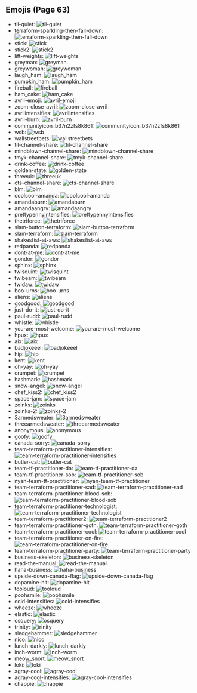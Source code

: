 
## Emojis (Page 63)

* til-quiet: ![til-quiet](output/til-quiet.png)
* terraform-sparkling-then-fall-down: ![terraform-sparkling-then-fall-down](output/terraform-sparkling-then-fall-down.gif)
* stick: ![stick](output/stick.png)
* stick2: ![stick2](output/stick2.png)
* lift-weights: ![lift-weights](output/lift-weights.png)
* greyman: ![greyman](output/greyman.png)
* greywoman: ![greywoman](output/greywoman.png)
* laugh_ham: ![laugh_ham](output/laugh_ham.gif)
* pumpkin_ham: ![pumpkin_ham](output/pumpkin_ham.gif)
* fireball: ![fireball](output/fireball.jpg)
* ham_cake: ![ham_cake](output/ham_cake.gif)
* avril-emoji: ![avril-emoji](output/avril-emoji.png)
* zoom-close-avril: ![zoom-close-avril](output/zoom-close-avril.gif)
* avrilintensifies: ![avrilintensifies](output/avrilintensifies.gif)
* avril-burn: ![avril-burn](output/avril-burn.gif)
* communityicon_b37n2zfs8k861: ![communityicon_b37n2zfs8k861](output/communityicon_b37n2zfs8k861.png)
* wsb: ![wsb](output/wsb.png)
* wallstreetbets: ![wallstreetbets](output/wallstreetbets.jpg)
* til-channel-share: ![til-channel-share](output/til-channel-share.png)
* mindblown-channel-share: ![mindblown-channel-share](output/mindblown-channel-share.gif)
* tmyk-channel-share: ![tmyk-channel-share](output/tmyk-channel-share.gif)
* drink-coffee: ![drink-coffee](output/drink-coffee.gif)
* golden-state: ![golden-state](output/golden-state.png)
* threeuk: ![threeuk](output/threeuk.png)
* cts-channel-share: ![cts-channel-share](output/cts-channel-share.png)
* blm: ![blm](output/blm.png)
* coolcool-amanda: ![coolcool-amanda](output/coolcool-amanda.gif)
* amandaburn: ![amandaburn](output/amandaburn.gif)
* amandaangry: ![amandaangry](output/amandaangry.gif)
* prettypennyintensifies: ![prettypennyintensifies](output/prettypennyintensifies.gif)
* thetriforce: ![thetriforce](output/thetriforce.png)
* slam-button-terraform: ![slam-button-terraform](output/slam-button-terraform.jpg)
* slam-terraform: ![slam-terraform](output/slam-terraform.png)
* shakesfist-at-aws: ![shakesfist-at-aws](output/shakesfist-at-aws)
* redpanda: ![redpanda](output/redpanda.png)
* dont-at-me: ![dont-at-me](output/dont-at-me.png)
* gondor: ![gondor](output/gondor.png)
* sphinx: ![sphinx](output/sphinx.png)
* twisquint: ![twisquint](output/twisquint.png)
* twibeam: ![twibeam](output/twibeam.png)
* twidaw: ![twidaw](output/twidaw.png)
* boo-urns: ![boo-urns](output/boo-urns.jpg)
* aliens: ![aliens](output/aliens.png)
* goodgood: ![goodgood](output/goodgood.png)
* just-do-it: ![just-do-it](output/just-do-it.png)
* paul-rudd: ![paul-rudd](output/paul-rudd.png)
* whistle: ![whistle](output/whistle.png)
* you-are-most-welcome: ![you-are-most-welcome](output/you-are-most-welcome.png)
* hpux: ![hpux](output/hpux.jpg)
* aix: ![aix](output/aix.jpg)
* badjokeeel: ![badjokeeel](output/badjokeeel.png)
* hip: ![hip](output/hip.png)
* kent: ![kent](output/kent.png)
* oh-yay: ![oh-yay](output/oh-yay.png)
* crumpet: ![crumpet](output/crumpet.png)
* hashmark: ![hashmark](output/hashmark.jpg)
* snow-angel: ![snow-angel](output/snow-angel.gif)
* chef_kiss2: ![chef_kiss2](output/chef_kiss2.gif)
* space-jam: ![space-jam](output/space-jam.png)
* zoinks: ![zoinks](output/zoinks.png)
* zoinks-2: ![zoinks-2](output/zoinks-2.png)
* 3armedsweater: ![3armedsweater](output/3armedsweater.jpg)
* threearmedsweater: ![threearmedsweater](output/threearmedsweater)
* anonymous: ![anonymous](output/anonymous.png)
* goofy: ![goofy](output/goofy.png)
* canada-sorry: ![canada-sorry](output/canada-sorry.gif)
* team-terraform-practitioner-intensifies: ![team-terraform-practitioner-intensifies](output/team-terraform-practitioner-intensifies.gif)
* butler-cat: ![butler-cat](output/butler-cat.png)
* team-tf-practitioner-da: ![team-tf-practitioner-da](output/team-tf-practitioner-da.png)
* team-tf-practitioner-sob: ![team-tf-practitioner-sob](output/team-tf-practitioner-sob.png)
* nyan-team-tf-practitioner: ![nyan-team-tf-practitioner](output/nyan-team-tf-practitioner.gif)
* team-terraform-practitioner-sad: ![team-terraform-practitioner-sad](output/team-terraform-practitioner-sad.png)
* team-terraform-practitioner-blood-sob: ![team-terraform-practitioner-blood-sob](output/team-terraform-practitioner-blood-sob.png)
* team-terraform-practitioner-technologist: ![team-terraform-practitioner-technologist](output/team-terraform-practitioner-technologist.png)
* team-terraform-practitioner2: ![team-terraform-practitioner2](output/team-terraform-practitioner2.png)
* team-terraform-practitioner-goth: ![team-terraform-practitioner-goth](output/team-terraform-practitioner-goth.gif)
* team-terraform-practitioner-cool: ![team-terraform-practitioner-cool](output/team-terraform-practitioner-cool.gif)
* team-terraform-practitioner-on-fire: ![team-terraform-practitioner-on-fire](output/team-terraform-practitioner-on-fire.gif)
* team-terraform-practitioner-party: ![team-terraform-practitioner-party](output/team-terraform-practitioner-party.gif)
* business-skeleton: ![business-skeleton](output/business-skeleton.jpg)
* read-the-manual: ![read-the-manual](output/read-the-manual.gif)
* haha-business: ![haha-business](output/haha-business.png)
* upside-down-canada-flag: ![upside-down-canada-flag](output/upside-down-canada-flag.png)
* dopamine-hit: ![dopamine-hit](output/dopamine-hit.gif)
* tooloud: ![tooloud](output/tooloud.png)
* poohsmile: ![poohsmile](output/poohsmile.png)
* cold-intensifies: ![cold-intensifies](output/cold-intensifies.gif)
* wheeze: ![wheeze](output/wheeze.png)
* elastic: ![elastic](output/elastic.png)
* osquery: ![osquery](output/osquery.png)
* trinity: ![trinity](output/trinity.png)
* sledgehammer: ![sledgehammer](output/sledgehammer.png)
* nico: ![nico](output/nico.png)
* lunch-darkly: ![lunch-darkly](output/lunch-darkly)
* inch-worm: ![inch-worm](output/inch-worm.png)
* meow_snort: ![meow_snort](output/meow_snort.png)
* loki: ![loki](output/loki.png)
* agray-cool: ![agray-cool](output/agray-cool.png)
* agray-cool-intensifies: ![agray-cool-intensifies](output/agray-cool-intensifies.gif)
* chappie: ![chappie](output/chappie.png)
